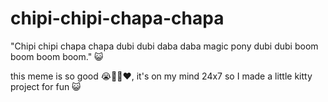 # chipi-chipi-chapa-chapa

"Chipi chipi chapa chapa dubi dubi daba daba magic pony dubi dubi boom boom boom boom." 😺

this meme is so good 😭🤌✨❤️, it's on my mind 24x7 so I made a little kitty project for fun 😺
